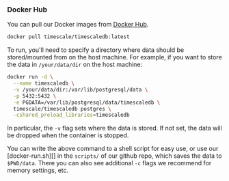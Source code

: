 ### Docker Hub <a id="docker"></a>

You can pull our Docker images from [Docker Hub](https://hub.docker.com/r/timescale/timescaledb/).

```bash
docker pull timescale/timescaledb:latest
```

To run, you'll need to specify a directory where data should be
stored/mounted from on the host machine. For example, if you want
to store the data in `/your/data/dir` on the host machine:
```bash
docker run -d \
  --name timescaledb \
  -v /your/data/dir:/var/lib/postgresql/data \
  -p 5432:5432 \
  -e PGDATA=/var/lib/postgresql/data/timescaledb \
  timescale/timescaledb postgres \
  -cshared_preload_libraries=timescaledb
```
In particular, the `-v` flag sets where the data is stored. If not set,
the data will be dropped when the container is stopped.

You can write the above command to a shell script for easy use, or use
our [docker-run.sh][] in the `scripts/` of our github repo, which saves
the data to `$PWD/data`. There you can also see additional `-c` flags
we recommend for memory settings, etc.
